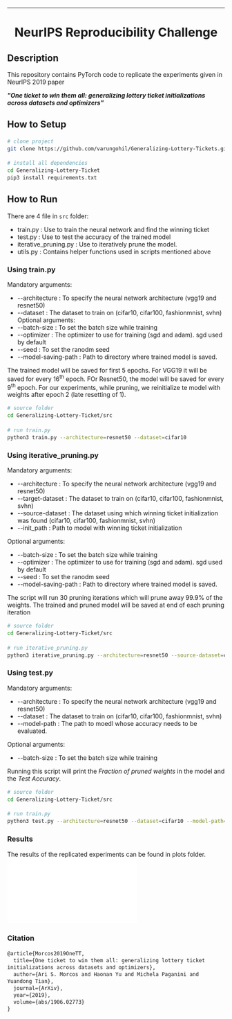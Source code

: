 ---   
<div align="center">    
 
# NeurIPS Reproducibility Challenge     
</div>
 
## Description   
This repository contains PyTorch code to replicate the experiments given in NeurIPS 2019 paper 

___"One ticket to win them all: generalizing lottery ticket initializations across datasets and optimizers"___


## How to Setup    
```bash
# clone project   
git clone https://github.com/varungohil/Generalizing-Lottery-Tickets.git  

# install all dependencies   
cd Generalizing-Lottery-Ticket    
pip3 install requirements.txt
```

## How to Run
There are 4 file in ```src``` folder:
- train.py             : Use to train the neural network and find the winning ticket
- test.py              : Use to test the accuracy of the trained model
- iterative_pruning.py : Use to iteratively prune the model.
- utils.py             : Contains helper functions used in scripts mentioned above

### Using train.py
Mandatory arguments:
- --architecture : To specify the neural network architecture (vgg19 and resnet50)
- --dataset      : The dataset to train on (cifar10, cifar100, fashionmnist, svhn)
Optional arguments:
- --batch-size : To set the batch size while training
- --optimizer  : The optimizer to use for training (sgd and adam). sgd used by default
- --seed : To set the ranodm seed
- --model-saving-path : Path to directory where trained model is saved.

The trained model will be saved for first 5 epochs. For VGG19 it will be saved for every 16<sup>th</sup> epoch. FOr Resnet50, the model will be saved for every 9<sup>th</sup> epoch. For our experiments, while pruning, we reinitialize te model with weights after epoch 2 (late resetting of 1).
```bash
# source folder
cd Generalizing-Lottery-Ticket/src   

# run train.py
python3 train.py --architecture=resnet50 --dataset=cifar10    
```

### Using iterative_pruning.py
Mandatory arguments:
- --architecture : To specify the neural network architecture (vgg19 and resnet50)
- --target-dataset      : The dataset to train on (cifar10, cifar100, fashionmnist, svhn)
- --source-dataset      : The dataset using which winning ticket initialization was found (cifar10, cifar100, fashionmnist, svhn)
- --init_path   : Path to model with winning ticket initialization

Optional arguments:
- --batch-size : To set the batch size while training
- --optimizer  : The optimizer to use for training (sgd and adam). sgd used by default
- --seed : To set the ranodm seed
- --model-saving-path : Path to directory where trained model is saved.

The script will run 30 pruning iterations which will prune away 99.9% of the weights. The trained and pruned model will be saved at end of each pruning iteration

```bash
# source folder
cd Generalizing-Lottery-Ticket/src   

# run iterative_pruning.py
python3 iterative_pruning.py --architecture=resnet50 --source-dataset=cifar10 --target-dataset=cifar100 --model-saving-path=<path-to-dir-where-models-are-to-be-stored>
```

### Using test.py
Mandatory arguments:
- --architecture : To specify the neural network architecture (vgg19 and resnet50)
- --dataset      : The dataset to train on (cifar10, cifar100, fashionmnist, svhn)
- --model-path   : The path to moedl whose accuracy needs to be evaluated.

Optional arguments:
- --batch-size : To set the batch size while training

Running this script will print the _Fraction of pruned weights_ in the model and the _Test Accuracy_. 
```bash
# source folder
cd Generalizing-Lottery-Ticket/src   

# run train.py
python3 test.py --architecture=resnet50 --dataset=cifar10 --model-path=<path-to-model>   
```


### Results   
The results of the replicated experiments can be found in plots folder.
![Exp1_resnet](plots/Exp1_ResNet.pdf)
  

### Citation   
```
@article{Morcos2019OneTT,
  title={One ticket to win them all: generalizing lottery ticket initializations across datasets and optimizers},
  author={Ari S. Morcos and Haonan Yu and Michela Paganini and Yuandong Tian},
  journal={ArXiv},
  year={2019},
  volume={abs/1906.02773}
}
```   
